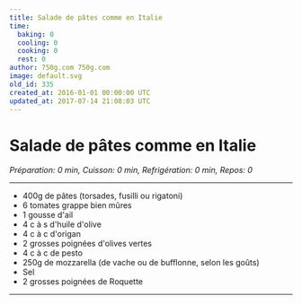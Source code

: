 ```yaml
---
title: Salade de pâtes comme en Italie
time:
  baking: 0
  cooling: 0
  cooking: 0
  rest: 0
author: 750g.com 750g.com
image: default.svg
old_id: 335
created_at: 2016-01-01 00:00:00 UTC
updated_at: 2017-07-14 21:08:03 UTC
---
```


# Salade de pâtes comme en Italie

_Préparation: 0 min, Cuisson: 0 min, Refrigération: 0 min, Repos: 0_

---

- 400g de pâtes (torsades, fusilli ou rigatoni)
- 6 tomates grappe bien mûres
- 1 gousse d'ail
- 4 c à s d'huile d'olive
- 4 c à c d'origan
- 2 grosses poignées d'olives vertes
- 4 c à c de pesto
- 250g de mozzarella (de vache ou de bufflonne, selon les goûts)
- Sel
- 2 grosses poignées de Roquette

---
